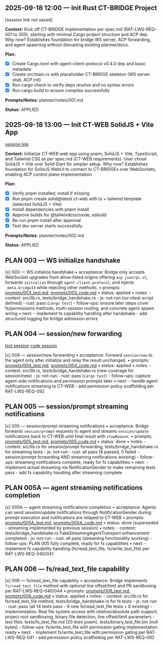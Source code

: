 ## 2025-09-18 12:00 — Init Rust CT-BRIDGE Project
[session link not saved]

**Context:** Kick off CT-BRIDGE implementation per spec.md (RAT-LWS-REQ-001 to 305), starting with minimal Cargo project structure and ACP dep. Why now? Establishes foundation for bridge WS server, ACP forwarding, and agent spawning without disrupting existing planner/docs.

**Plan:**
- [x] Create Cargo.toml with agent-client-protocol v0.4.0 dep and basic metadata
- [x] Create src/main.rs with placeholder CT-BRIDGE skeleton (WS server stub, ACP init)
- [x] Run cargo check to verify deps resolve and no syntax errors
- [x] Run cargo build to ensure compiles successfully

**Prompts/Notes:** planner/notes/001.md

**Status:** APPLIED

## 2025-09-18 13:00 — Init CT-WEB SolidJS + Vite App
[session link](https://opencode.ai/s/4fpY1H3R)

**Context:** Initialize CT-WEB web app using pnpm, SolidJS + Vite, TypeScript, and Tailwind CSS as per spec.md (CT-WEB requirements). User chose SolidJS + Vite over Solid Start for simpler setup. Why now? Establishes foundation for SolidJS WebUI to connect to CT-BRIDGEs over WebSockets, enabling ACP control plane implementation.

**Plan:**
- [x] Verify pnpm installed; install if missing
- [x] Run pnpm create solid@latest ct-web with ts + tailwind template (selected SolidJS + Vite)
- [x] Install dependencies with pnpm install
- [x] Approve builds for @tailwindcss/oxide, esbuild
- [x] Re-run pnpm install after approval
- [x] Test dev server starts successfully

**Prompts/Notes:** planner/notes/002.md

**Status:** APPLIED

## PLAN 003 — WS initialize handshake
[x] 003 — WS initialize handshake
• acceptance: Bridge only accepts WebSocket upgrades from allow-listed origins offering `acp.jsonrpc.v1`, forwards `initialize` through `agent-client-protocol`, and injects `_meta.bridgeId` while rejecting other methods.
• prompts: [prompts/003_test.md](./prompts/003_test.md), [prompts/003_code.md](./prompts/003_code.md)
• status: applied
• notes:
    - context: src/lib.rs, tests/bridge_handshake.rs
    - js: not-run (no vitest script defined)
    - rust: pass (`cargo test`)
    - follow-ups: ensure later steps cover fs/permissions methods, multi-session routing, and concrete agent spawn wiring
• next:
    - implement fs capability handling after handshake
    - add structured logging for bridge admission errors

## PLAN 004 — session/new forwarding
[test session](https://opencode.ai/s/rxVbj7fn)
[code session](https://opencode.ai/s/XpDVpMQq)

[x] 004 — session/new forwarding
• acceptance: Forward `session/new` to the agent only after initialize and relay the result unchanged.
• prompts: [prompts/004_test.md](./prompts/004_test.md), [prompts/004_code.md](./prompts/004_code.md)
• status: applied
• notes:
    - context: src/lib.rs, tests/bridge_handshake.rs (new coverage for session/new)
    - js: not-run
    - rust: pass (`cargo test`)
    - follow-ups: capture agent-side notifications and permission prompts later
• next:
    - handle agent notifications streaming to CT-WEB
    - add permission policy scaffolding per RAT-LWS-REQ-092

## PLAN 005 — session/prompt streaming notifications
[x] 005 — session/prompt streaming notifications
• acceptance: Bridge forwards `session/prompt` requests to agent and streams `session/update` notifications back to CT-WEB until final result with `stopReason`.
• prompts: [prompts/005_test.md](./prompts/005_test.md), [prompts/005_code.md](./prompts/005_code.md)
• status: done
• notes:
    - context: src/lib.rs for session/prompt forwarding, tests/bridge_handshake.rs for streaming tests
    - js: not-run
    - rust: all pass (8 passed, 0 failed - session/prompt forwarding AND streaming notifications working)
    - follow-ups: streaming notifications complete, ready for fs capabilities
• next:
    - implement actual streaming via NotificationSender to make remaining tests pass
    - add fs capability handling after streaming complete

## PLAN 005A — agent streaming notifications completion
[x] 005A — agent streaming notifications completion
• acceptance: Agents can send session/update notifications through NotificationSender during prompt execution and notifications are relayed to CT-WEB
• prompts: [prompts/005A_test.md](./prompts/005A_test.md), [prompts/005A_code.md](./prompts/005A_code.md)
• status: done (superseded - streaming implemented by previous session)
• notes:
    - context: tests/bridge_handshake.rs FakeStreamingAgentTransport enhancement completed
    - js: not-run
    - rust: all pass (streaming functionality working)
    - follow-ups: PLAN 005 fully complete, ready for fs capabilities
• next:
    - implement fs capability handling (fs/read_text_file, fs/write_text_file) per RAT-LWS-REQ-040/041

## PLAN 006 — fs/read_text_file capability
[x] 006 — fs/read_text_file capability
• acceptance: Bridge implements `fs/read_text_file` method with optional line offset/limit and PR sandboxing per RAT-LWS-REQ-040/044
• prompts: [prompts/006_test.md](./prompts/006_test.md), [prompts/006_code.md](./prompts/006_code.md)
• status: applied
• notes:
    - context: src/lib.rs for fs/read_text_file method, tests/bridge_handshake.rs for fs tests
    - js: not-run
    - rust: pass (all 14 tests pass - 6 new fs/read_text_file tests + 8 existing)
    - implementation: Real file system access with relative/absolute path support, project root sandboxing, binary file detection, line offset/limit parameters
    - test files: tests/fs_test_file.md (20 lines poem), tests/binary_test_file.bin (null bytes)
    - follow-ups: fs/write_text_file with permission gating implementation ready
• next:
    - implement fs/write_text_file with permission gating per RAT-LWS-REQ-041
    - add permission policy scaffolding per RAT-LWS-REQ-092
